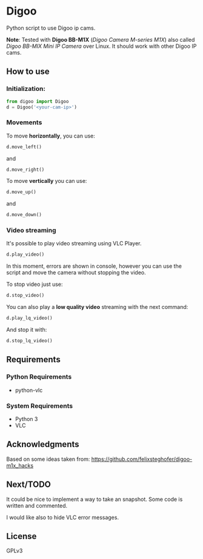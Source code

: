 # Digoo

Python script to use Digoo ip cams.


**Note**: Tested with **Digoo BB-M1X** (*Digoo Camera M-series M1X*) also called *Digoo BB-MIX Mini IP Camera* over Linux. It should work with other Digoo IP cams.


## How to use

### Initialization:

```python
from digoo import Digoo
d = Digoo('<your-cam-ip>')
```


### Movements

To move **horizontally**, you can use:

```python
d.move_left()
```

and

 ```python
d.move_right()
  ```

To move **vertically** you can use:

```python
d.move_up()
```

and

 ```python
d.move_down()
  ```

### Video streaming

It's possible to play video streaming using VLC Player.

```python
d.play_video()
```

In this moment, errors are shown in console, however you can use the script and move the camera without stopping the video.


To stop video just use:

```python
d.stop_video()
```

You can also play a **low quality video** streaming with the next command:

```python
d.play_lq_video()
```

And stop it with:

```python
d.stop_lq_video()
```


## Requirements

### Python Requirements

* python-vlc

### System Requirements

* Python 3
* VLC


## Acknowledgments

Based on some ideas taken from:  https://github.com/felixsteghofer/digoo-m1x_hacks


## Next/TODO

It could be nice to implement a way to take an snapshot. Some code is written and commented.

I would like also to hide VLC error messages.


## License

GPLv3

